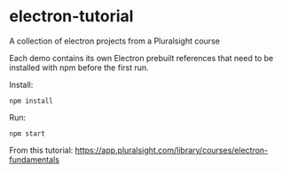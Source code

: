 # electron-tutorial
A collection of electron projects from a Pluralsight course

Each demo contains its own Electron prebuilt references that need to be installed with npm before the first run.

Install:
~~~~
npm install
~~~~

Run:
~~~~
npm start
~~~~

From this tutorial: https://app.pluralsight.com/library/courses/electron-fundamentals
